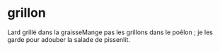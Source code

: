 # grillon

Lard grillé dans la graisseMange pas les grillons dans le poêlon ; je les garde pour adouber la salade de pissenlit.
